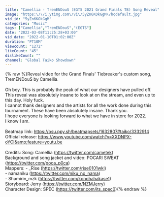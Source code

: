 ```yaml
---
title: "Camellia - TremENDouS (EGTS 2021 Grand Finals TB) Song Reveal"
image: "https:\/\/i.ytimg.com\/vi\/5yZn6KOkGgM\/hqdefault.jpg"
vid_id: "5yZn6KOkGgM"
categories: "Music"
tags: ["Camellia","TremENDouS","(EGTS"]
date: "2022-03-08T11:25:28+03:00"
vid_date: "2022-01-10T01:02:00Z"
duration: "PT10M"
viewcount: "1272"
likeCount: "45"
dislikeCount: ""
channel: "Global Taiko Showdown"
---
```

{% raw %}Reveal video for the Grand Finals' Tiebreaker's custom song, TremENDouS by Camellia.<br /><br />Oh boy. This is probably the peak of what our designers have pulled off. This reveal was absolutely insane to look at on the stream, and even up to this day. Holy fuck. <br />I cannot thank designers and the artists for all the work done during this tournament. These have been absolutely insane. Thank you.<br />I hope everyone is looking forward to what we have in store for 2022. <br />I know I am.<br /><br />Beatmap link: <a rel="nofollow" target="blank" href="https://osu.ppy.sh/beatmapsets/1632807#taiko/3332914">https://osu.ppy.sh/beatmapsets/1632807#taiko/3332914</a><br />Official release: <a rel="nofollow" target="blank" href="https://www.youtube.com/watch?v=XXDNPX-oYCI&amp;feature=youtu.be">https://www.youtube.com/watch?v=XXDNPX-oYCI&amp;feature=youtu.be</a><br /><br />Credits: Song: Camellia (<a rel="nofollow" target="blank" href="https://twitter.com/cametek)">https://twitter.com/cametek)</a><br />Background and song jacket and video: POCARI SWEAT (<a rel="nofollow" target="blank" href="https://twitter.com/poca_p0ca)">https://twitter.com/poca_p0ca)</a><br />Mappers: - _Rise (<a rel="nofollow" target="blank" href="https://twitter.com/rise0101wkl)">https://twitter.com/rise0101wkl)</a><br />- namaniku (<a rel="nofollow" target="blank" href="https://twitter.com/niku_no_nama)">https://twitter.com/niku_no_nama)</a><br />- Shamirin_mzk (<a rel="nofollow" target="blank" href="https://twitter.com/konohahakase1)">https://twitter.com/konohahakase1)</a><br />Storyboard: Jerry (<a rel="nofollow" target="blank" href="https://twitter.com/NZMJerry)">https://twitter.com/NZMJerry)</a><br />Character Design: SPEC (<a rel="nofollow" target="blank" href="https://twitter.com/its_spec0)">https://twitter.com/its_spec0)</a>{% endraw %}
